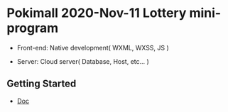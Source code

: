 # Pokimall 2020-Nov-11 Lottery mini-program



- Front-end: Native development( WXML, WXSS, JS )

- Server: Cloud server( Database, Host, etc... )

  

## Getting Started

- [Doc](https://developers.weixin.qq.com/miniprogram/dev/wxcloud/basis/getting-started.html)

